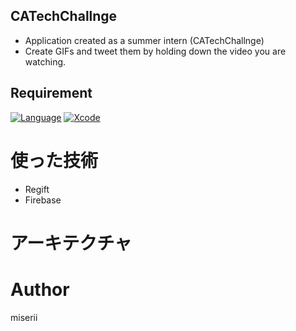 ## CATechChallnge
- Application created as a summer intern (CATechChallnge)
- Create GIFs and tweet them by holding down the video you are watching.

## Requirement
[![Language](https://img.shields.io/badge/language-Swift%205.2.4-orange.svg)](https://swift.org)
[![Xcode](https://img.shields.io/badge/Xcode-11.5-blue.svg)](https://developer.apple.com/xcode)

# 使った技術
- Regift
- Firebase

# アーキテクチャ


# Author
miserii

<!--
# abemahack-native-ios
<p align="center">
	<img src="https://github.com/CyberAgentHack/abemahack-native-201909-ios/blob/master/Assets/logo.png" width="800">
</p>
-->

<!--
## Behaviour
<p align="center">
	<img src = "https://github.com/CyberAgentHack/abemahack-native-201909-ios/blob/master/Assets/feed_sample.gif" width = "300">
</p>
-->
